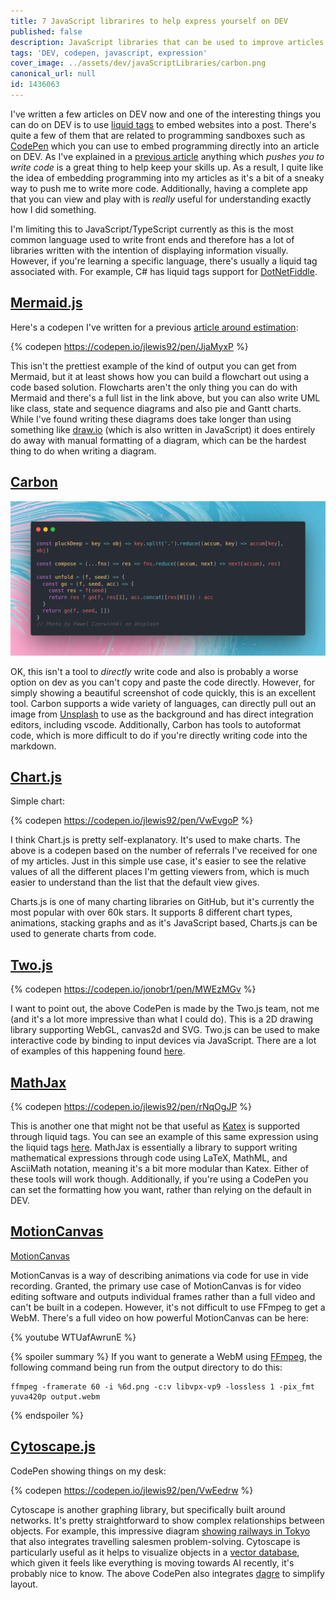 ```yaml
---
title: 7 JavaScript librarires to help express yourself on DEV
published: false
description: JavaScript libraries that can be used to improve articles written in DEV
tags: 'DEV, codepen, javascript, expression'
cover_image: ../assets/dev/javaScriptLibraries/carbon.png
canonical_url: null
id: 1436063
---
```


I've written a few articles on DEV now and one of the interesting things you can do on DEV is to use [liquid tags](https://dev.to/p/editor_guide) to embed websites into a post.  There's quite a few of them that are related to programming sandboxes such as [CodePen](https://codepen.io/) which you can use to embed programming directly into an article on DEV.  As I've explained in a [previous article](https://dev.to/jlewis92/tips-and-tricks-on-how-to-keep-motivated-while-writing-code-5h3b) anything which *pushes you to write code* is a great thing to help keep your skills up.  As a result, I quite like the idea of embedding programming into my articles as it's a bit of a sneaky way to push me to write more code. Additionally, having a complete app that you can view and play with is *really* useful for understanding exactly how I did something.

I'm limiting this to JavaScript/TypeScript currently as this is the most common language used to write front ends and therefore has a lot of libraries written with the intention of displaying information visually.  However, if you're learning a specific language, there's usually a liquid tag associated with. For example, C# has liquid tags support for [DotNetFiddle](https://dotnetfiddle.net/).

## [Mermaid.js](https://github.com/mermaid-js/mermaid)

Here's a codepen I've written for a previous [article around estimation](https://dev.to/jlewis92/a-developers-guide-to-estimation-3143):

<!-- markdownlint-disable-next-line -->
{% codepen https://codepen.io/jlewis92/pen/JjaMyxP %}

This isn't the prettiest example of the kind of output you can get from Mermaid, but it at least shows how you can build a flowchart out using a code based solution.  Flowcharts aren't the only thing you can do with Mermaid and there's a full list in the link above, but you can also write UML like class, state and sequence diagrams and also pie and Gantt charts.  While I've found writing these diagrams does take longer than using something like [draw.io](https://app.diagrams.net/) (which is also written in JavaScript) it does entirely do away with manual formatting of a diagram, which can be the hardest thing to do when writing a diagram.

## [Carbon](https://github.com/carbon-app/carbon)

![Carbon screenshot](../assets/dev/javaScriptLibraries/carbon.png)

OK, this isn't a tool to *directly* write code and also is probably a worse option on dev as you can't copy and paste the code directly.  However, for simply showing a beautiful screenshot of code quickly, this is an excellent tool.  Carbon supports a wide variety of languages, can directly pull out an image from [Unsplash](https://unsplash.com/) to use as the background and has direct integration editors, including vscode.  Additionally, Carbon has tools to autoformat code, which is more difficult to do if you're directly writing code into the markdown.

## [Chart.js](https://github.com/chartjs/Chart.js)

Simple chart:

<!-- markdownlint-disable-next-line -->
{% codepen https://codepen.io/jlewis92/pen/VwEvgoP %}

I think Chart.js is pretty self-explanatory.  It's used to make charts.  The above is a codepen based on the number of referrals I've received for one of my articles.  Just in this simple use case, it's easier to see the relative values of all the different places I'm getting viewers from, which is much easier to understand than the list that the default view gives.

Charts.js is one of many charting libraries on GitHub, but it's currently the most popular with over 60k stars.  It supports 8 different chart types, animations, stacking graphs and as it's JavaScript based, Charts.js can be used to generate charts from code.

## [Two.js](https://github.com/jonobr1/two.js)

<!-- markdownlint-disable-next-line -->
{% codepen https://codepen.io/jonobr1/pen/MWEzMGv %}

I want to point out, the above CodePen is made by the Two.js team, not me (and it's a lot more impressive than what I could do).  This is a 2D drawing library supporting WebGL, canvas2d and SVG.  Two.js can be used to make interactive code by binding to input devices via JavaScript.  There are a lot of examples of this happening found [here](https://two.js.org/examples/).

## [MathJax](https://github.com/mathjax/MathJax)

<!-- markdownlint-disable-next-line -->
{% codepen https://codepen.io/jlewis92/pen/rNqOgJP %}

This is another one that might not be that useful as [Katex](https://katex.org/) is supported through liquid tags. You can see an example of this same expression using the liquid tags [here](https://dev.to/jlewis92/a-developers-guide-to-estimation-3143). MathJax is essentially a library to support writing mathematical expressions through code using LaTeX, MathML, and AsciiMath notation, meaning it's a bit more modular than Katex.  Either of these tools will work though.  Additionally, if you're using a CodePen you can set the formatting how you want, rather than relying on the default in DEV.

## [MotionCanvas](https://github.com/motion-canvas/motion-canvas)

[MotionCanvas]([../assets/dev/javaScriptLibraries/motionCanvas.webm](https://github.com/jlewis92/DevToArticleRepo/blob/main/markdown/assets/dev/javaScriptLibraries/motionCanvas.webm))

MotionCanvas is a way of describing animations via code for use in vide recording.  Granted, the primary use case of MotionCanvas is for video editing software and outputs individual frames rather than a full video and can't be built in a codepen.  However, it's not difficult to use FFmpeg to get a WebM.  There's a full video on how powerful MotionCanvas can be here:

<!-- markdownlint-disable-next-line -->
{% youtube WTUafAwrunE %}

<!-- markdownlint-disable-next-line -->
{% spoiler summary %}
If you want to generate a WebM using [FFmpeg](https://ffmpeg.org/), the following command being run from the output directory to do this:

```text
ffmpeg -framerate 60 -i %6d.png -c:v libvpx-vp9 -lossless 1 -pix_fmt yuva420p output.webm
```

<!-- markdownlint-disable-next-line -->
{% endspoiler %}

## [Cytoscape.js](https://github.com/cytoscape/cytoscape.js)

CodePen showing things on my desk:

<!-- markdownlint-disable-next-line -->
{% codepen https://codepen.io/jlewis92/pen/VwEedrw %}

Cytoscape is another graphing library, but specifically built around networks.  It's pretty straightforward to show complex relationships between objects.  For example, this impressive diagram [showing railways in Tokyo](https://js.cytoscape.org/demos/tokyo-railways/) that also integrates travelling salesmen problem-solving.  Cytoscape is particularly useful as it helps to visualize objects in a [vector database](https://learn.microsoft.com/en-us/semantic-kernel/concepts-ai/vectordb), which given it feels like everything is moving towards AI recently, it's probably nice to know.  The above CodePen also integrates [dagre](https://github.com/dagrejs/dagre) to simplify layout.
